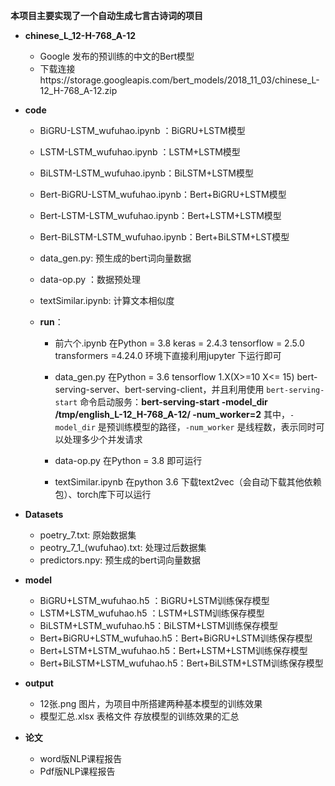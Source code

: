 **本项目主要实现了一个自动生成七言古诗词的项目**

- **chinese_L_12-H-768_A-12**

  - Google 发布的预训练的中文的Bert模型
  - 下载连接https://storage.googleapis.com/bert_models/2018_11_03/chinese_L-12_H-768_A-12.zip

- **code**

  - BiGRU-LSTM_wufuhao.ipynb  ：BiGRU+LSTM模型     

  - LSTM-LSTM_wufuhao.ipynb   ：LSTM+LSTM模型

  - BiLSTM-LSTM_wufuhao.ipynb：BiLSTM+LSTM模型

  - Bert-BiGRU-LSTM_wufuhao.ipynb：Bert+BiGRU+LSTM模型

  - Bert-LSTM-LSTM_wufuhao.ipynb：Bert+LSTM+LSTM模型

  - Bert-BiLSTM-LSTM_wufuhao.ipynb：Bert+BiLSTM+LST模型

  - data_gen.py: 预生成的bert词向量数据

  - data-op.py ：数据预处理

  - textSimilar.ipynb: 计算文本相似度

  - **run**：

    - 前六个.ipynb 在Python = 3.8 keras = 2.4.3 tensorflow = 2.5.0 transformers =4.24.0 环境下直接利用jupyter 下运行即可

    - data_gen.py  在Python = 3.6 tensorflow 1.X(X>=10 X<= 15) bert-serving-server、bert-serving-client，并且利用使用 `bert-serving-start` 命令启动服务：**bert-serving-start -model_dir /tmp/english_L-12_H-768_A-12/ -num_worker=2** 其中，`-model_dir` 是预训练模型的路径，`-num_worker` 是线程数，表示同时可以处理多少个并发请求

    - data-op.py 在Python = 3.8 即可运行

    - textSimilar.ipynb 在python 3.6 下载text2vec（会自动下载其他依赖包）、torch库下可以运行

      

- **Datasets**

  - poetry_7.txt: 原始数据集
  - peotry_7_1_(wufuhao).txt: 处理过后数据集
  - predictors.npy: 预生成的bert词向量数据

- **model**

  - BiGRU+LSTM_wufuhao.h5  ：BiGRU+LSTM训练保存模型
  - LSTM+LSTM_wufuhao.h5   ：LSTM+LSTM训练保存模型
  - BiLSTM+LSTM_wufuhao.h5：BiLSTM+LSTM训练保存模型
  - Bert+BiGRU+LSTM_wufuhao.h5：Bert+BiGRU+LSTM训练保存模型
  - Bert+LSTM+LSTM_wufuhao.h5：Bert+LSTM+LSTM训练保存模型
  - Bert+BiLSTM+LSTM_wufuhao.h5：Bert+BiLSTM+LSTM训练保存模型

- **output**

  - 12张.png 图片，为项目中所搭建两种基本模型的训练效果
  - 模型汇总.xlsx 表格文件 存放模型的训练效果的汇总

- **论文**

  - word版NLP课程报告
  - Pdf版NLP课程报告

  